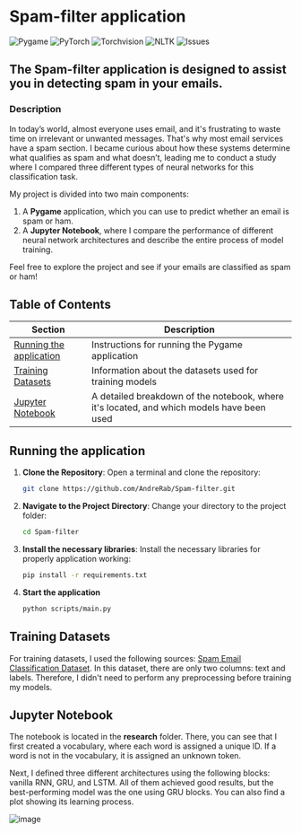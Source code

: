 # Spam-filter application 
![Pygame](https://img.shields.io/badge/Pygame-2.6.0-red)
![PyTorch](https://img.shields.io/badge/PyTorch-2.4.0-green)
![Torchvision](https://img.shields.io/badge/Torchvision-0.16.1-orange)
![NLTK](https://img.shields.io/badge/NLTK-3.7-blue)
![Issues](https://img.shields.io/github/issues/AndreRab/Spam-filter)

## The Spam-filter application is designed to assist you in detecting spam in your emails.

### Description
In today’s world, almost everyone uses email, and it's frustrating to waste time on irrelevant or unwanted messages. That's why most email services have a spam section. I became curious about how these systems determine what qualifies as spam and what doesn’t, leading me to conduct a study where I compared three different types of neural networks for this classification task.

My project is divided into two main components:
1. A **Pygame** application, which you can use to predict whether an email is spam or ham.
2. A **Jupyter Notebook**, where I compare the performance of different neural network architectures and describe the entire process of model training.

Feel free to explore the project and see if your emails are classified as spam or ham!

## Table of Contents

| Section                      | Description                                                         |
|-------------------------------|---------------------------------------------------------------------|
| [Running the application](#running-the-application) | Instructions for running the Pygame application               |
| [Training Datasets](#training-datasets)   | Information about the datasets used for training models      |
| [Jupyter Notebook](#jupyter-notebook)   | A detailed breakdown of the notebook, where it's located, and which models have been used |

## Running the application
1. **Clone the Repository**:
   Open a terminal and clone the repository:
   ```bash
   git clone https://github.com/AndreRab/Spam-filter.git
   ```
2. **Navigate to the Project Directory**:
   Change your directory to the project folder:
    ```bash
    cd Spam-filter
    ```

3. **Install the necessary libraries**:
   Install the necessary libraries for properly application working:
   ```bash
   pip install -r requirements.txt
   ```

4. **Start the application**
   ```bash
   python scripts/main.py
   ```

## Training Datasets
For training datasets, I used the following sources: [Spam Email Classification Dataset](https://www.kaggle.com/datasets/purusinghvi/email-spam-classification-dataset). In this dataset, there are only two columns: text and labels. Therefore, I didn't need to perform any preprocessing before training my models.


## Jupyter Notebook
The notebook is located in the **research** folder. There, you can see that I first created a vocabulary, where each word is assigned a unique ID. If a word is not in the vocabulary, it is assigned an unknown token.

Next, I defined three different architectures using the following blocks: vanilla RNN, GRU, and LSTM. All of them achieved good results, but the best-performing model was the one using GRU blocks. You can also find a plot showing its learning process.

![image](https://github.com/user-attachments/assets/d9296d29-f5e9-4a3e-8e26-512560f719cf)

